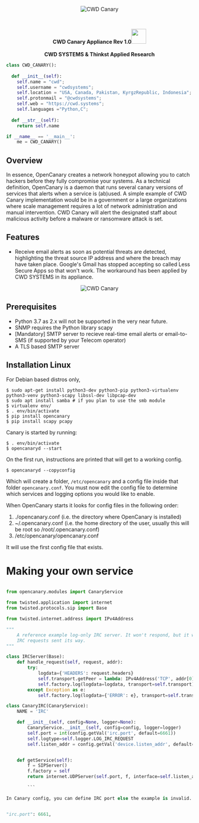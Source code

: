 <p align="center">
 <picture>
    <source media="(prefers-color-scheme: dark)" srcset="https://cwd.systems/img/canary1.png">
    <img src="https://cwd.systems/img/canary1.png"  alt="CWD Canary">
  </picture>
  </p>
  <br>
  <p align="center">
<strong>CWD Canary Appliance Rev 1.0</strong><img height="40" src="https://emoji.gg/assets/emoji/7333-parrotdance.gif"> <br> 
 <br>
<strong> CWD SYSTEMS & Thinkst Applied Research </strong><br>
</p>

```python
class CWD_CANARY():
    
  def __init__(self):
    self.name = "cwd";
    self.username = "cwdsystems";
    self.location = "USA, Canada, Pakistan, KyrgzRepublic, Indonesia";
    self.protonmail = "@cwdsystems";
    self.web = "https://cwd.systems";
    self.languages ="Python,C";
  
  def __str__(self):
    return self.name

if __name__ == '__main__':
    me = CWD_CANARY()
```
Overview <br>
----------

In essence, OpenCanary creates a network honeypot allowing you to catch hackers before they fully compromise your systems. As a technical definition, OpenCanary is a daemon that runs several canary versions of services that alerts when a service is (ab)used. A simple example of CWD Canary implementation would be in a government or a large organizations where scale management requires a lot of network administration and manual intervention. CWD Canary will alert the designated staff about malicious activity before a malware or ransomware attack is set. 

Features
----------

* Receive email alerts as soon as potential threats are detected, highlighting the threat source IP address and where the breach may have taken place. Google's Gmail has stopped accepting so called Less Secure Apps so that won't work. The workaround has been applied by CWD SYSTEMS in its appliance.
<p align="center">
 <picture>
    <source media="(prefers-color-scheme: dark)" srcset="https://cwd.systems/img/canary2.png">
    <img src="https://cwd.systems/img/canary2.png"  alt="CWD Canary">
  </picture>
  </p>

Prerequisites
----------------

* Python 3.7 as 2.x will not be supported in the very near future.
* SNMP requires the Python library scapy
* [Mandatory] SMTP server to recieve real-time email alerts or email-to-SMS (if supported by your Telecom operator)
* A TLS based SMTP server

Installation Linux
------------------

For Debian based distros only,

```
$ sudo apt-get install python3-dev python3-pip python3-virtualenv python3-venv python3-scapy libssl-dev libpcap-dev
$ sudo apt install samba # if you plan to use the smb module
$ virtualenv env/
$ . env/bin/activate
$ pip install opencanary
$ pip install scapy pcapy
```

Canary is started by running:

```
$ . env/bin/activate
$ opencanaryd --start
```

On the first run, instructions are printed that will get to a working config.

```
$ opencanaryd --copyconfig
```


Which will create a folder, `/etc/opencanary` and a config file inside that folder `opencanary.conf`. You must now edit the config file to determine which services and logging options you would like to enable.

When OpenCanary starts it looks for config files in the following order:

1. ./opencanary.conf (i.e. the directory where OpenCanary is installed)
2. ~/.opencanary.conf (i.e. the home directory of the user, usually this will be root so /root/.opencanary.conf)
3. /etc/opencanary/opencanary.conf

It will use the first config file that exists.

Making your own service
=======================

```python

from opencanary.modules import CanaryService

from twisted.application import internet
from twisted.protocols.sip import Base

from twisted.internet.address import IPv4Address

"""
    A reference example log-only IRC server. It won't respond, but it will log any
    IRC requests sent its way.
"""

class IRCServer(Base):
    def handle_request(self, request, addr):
        try:
            logdata={'HEADERS': request.headers}
            self.transport.getPeer = lambda: IPv4Address('TCP', addr[0], addr[1])
            self.factory.log(logdata=logdata, transport=self.transport)
        except Exception as e:
            self.factory.log(logdata={'ERROR': e}, transport=self.transport)

class CanaryIRC(CanaryService):
    NAME = 'IRC'

    def __init__(self, config=None, logger=None):
        CanaryService.__init__(self, config=config, logger=logger)
        self.port = int(config.getVal('irc.port', default=6661))
        self.logtype=self.logger.LOG_IRC_REQUEST
        self.listen_addr = config.getVal('device.listen_addr', default='')


    def getService(self):
        f = SIPServer()
        f.factory = self
        return internet.UDPServer(self.port, f, interface=self.listen_addr)
        
        ```

In Canary config, you can define IRC port else the example is invalid.


"irc.port": 6661,
